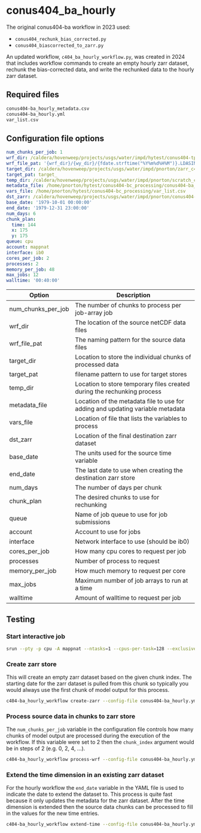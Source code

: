 # conus404_ba_hourly

The original conus404-ba workflow in 2023 used:
- `conus404_rechunk_bias_corrected.py`
- `conus404_biascorrected_to_zarr.py`

An updated workflow, `c404_ba_hourly_workflow.py`, was created in 2024 that includes workflow
commands to create an empty hourly zarr dataset, rechunk the bias-corrected data, and write the
rechunked data to the hourly zarr dataset.

## Required files
```txt
conus404-ba_hourly_metadata.csv
conus404-ba_hourly.yml
var_list.csv
```
## Configuration file options
```yml
num_chunks_per_job: 1
wrf_dir: /caldera/hovenweep/projects/usgs/water/impd/hytest/conus404-tpBiasCorr
wrf_file_pat: '{wrf_dir}/{wy_dir}/{fdate.strftime("%Y%m%d%H%M")}.LDASIN_DOMAIN1'
target_dir: /caldera/hovenweep/projects/usgs/water/impd/pnorton/zarr_c404-bc_tmp
target_pat: target_
temp_dir: /caldera/hovenweep/projects/usgs/water/impd/pnorton/scratch_c404-bc
metadata_file: /home/pnorton/hytest/conus404-bc_processing/conus404-ba_hourly_metadata.csv
vars_file: /home/pnorton/hytest/conus404-bc_processing/var_list.csv
dst_zarr: /caldera/hovenweep/projects/usgs/water/impd/pnorton/conus404-bc_hourly_TEST.zarr
base_date: '1979-10-01 00:00:00'
end_date: '1979-12-31 23:00:00'
num_days: 6
chunk_plan:
  time: 144
  x: 175
  y: 175
queue: cpu
account: mappnat
interface: ib0
cores_per_job: 2
processes: 2
memory_per_job: 48
max_jobs: 12
walltime: '00:40:00'
```
| Option             | Description                                                                     |
|--------------------|---------------------------------------------------------------------------------| 
| num_chunks_per_job | The number of chunks to process per job-array job                               |
| wrf_dir            | The location of the source netCDF data files                                    |
| wrf_file_pat       | The naming pattern for the source data files                                    |
| target_dir         | Location to store the individual chunks of processed data                       |
| target_pat         | filename pattern to use for target stores                                       |
| temp_dir           | Location to store temporary files created during the rechunking process         |
| metadata_file      | Location of the metadata file to use for adding and updating variable metadata  |
| vars_file          | Location of file that lists the variables to process                            |
| dst_zarr           | Location of the final destination zarr dataset                                  |
| base_date          | The units used for the source time variable                                     |
| end_date           | The last date to use when creating the destination zarr store                   |
| num_days           | The number of days per chunk                                                    |
| chunk_plan         | The desired chunks to use for rechunking                                        |
| queue              | Name of job queue to use for job submissions                                    |
| account            | Account to use for jobs                                                         |
| interface          | Network interface to use (should be ib0)                                        |
| cores_per_job      | How many cpu cores to request per job                                           |
| processes          | Number of process to request                                                    |
| memory_per_job     | How much memory to request per core                                             |
| max_jobs           | Maximum number of job arrays to run at a time                                   |
| walltime           | Amount of walltime to request per job                                           |

## Testing
### Start interactive job
```bash
srun --pty -p cpu -A mappnat --ntasks=1 --cpus-per-task=128 --exclusive -t 08:00:00 -u bash -i
```

### Create zarr store
This will create an empty zarr dataset based on the given chunk index. The starting date for the zarr dataset is pulled from this chunk so typically you would always use the first chunk of model output for this process.
```bash
c404-ba_hourly_workflow create-zarr --config-file conus404-ba_hourly.yml --chunk-index=0
```
### Process source data in chunks to zarr store
The `num_chunks_per_job` variable in the configuration file controls how many chunks of model output are processed during the execution of the workflow. If this variable were set to 2 then the `chunk_index` argument would be in steps of 2 (e.g. 0, 2, 4, ...).
```bash
c404-ba_hourly_workflow process-wrf --config-file conus404-ba_hourly.yml --chunk-index=0
```
### Extend the time dimension in an existing zarr dataset
For the hourly workflow the `end_date` variable in the YAML file is used to indicate the date to extend the dataset to. This process is quite fast because it only updates the metadata for the zarr dataset. After the time dimension is extended then the source data chunks can be processed to fill in the values for the new time entries.
```bash
c404-ba_hourly_workflow extend-time --config-file conus404-ba_hourly.yml
```
